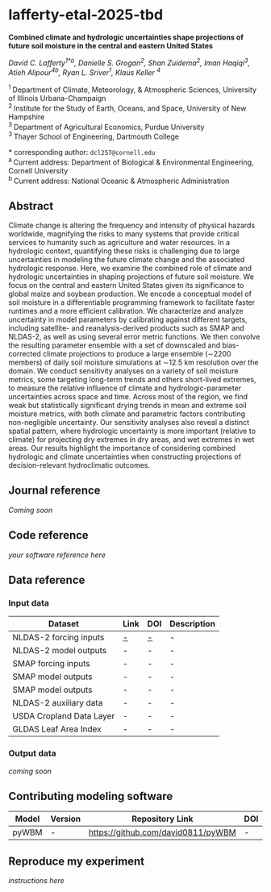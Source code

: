 # lafferty-etal-2025-tbd

**Combined climate and hydrologic uncertainties shape projections of future soil moisture in the central and eastern United States**

*David C. Lafferty<sup>1\*a</sup>, Danielle S. Grogan<sup>2</sup>, Shan Zuidema<sup>2</sup>, Iman Haqiqi<sup>3</sup>, Atieh Alipour<sup>4b</sup>, Ryan L. Sriver<sup>1</sup>, Klaus Keller <sup>4</sup>*

<sup>1 </sup>Department of Climate, Meteorology, \& Atmospheric Sciences, University of Illinois Urbana-Champaign\
<sup>2 </sup>Institute for the Study of Earth, Oceans, and Space, University of New Hampshire\
<sup>3 </sup>Department of Agricultural Economics, Purdue University\
<sup>3 </sup>Thayer School of Engineering, Dartmouth College

\* corresponding author:  `dcl257@cornell.edu`\
<sup>a </sup> Current address: Department of Biological & Environmental Engineering, Cornell University\
<sup>b </sup> Current address: National Oceanic & Atmospheric Administration

## Abstract
Climate change is altering the frequency and intensity of physical hazards worldwide, magnifying the risks to many systems that provide critical services to humanity such as agriculture and water resources. In a hydrologic context, quantifying these risks is challenging due to large uncertainties in modeling the future climate change and the associated hydrologic response. Here, we examine the combined role of climate and hydrologic uncertainties in shaping projections of future soil moisture. We focus on the central and eastern United States given its significance to global maize and soybean production. We encode a conceptual model of soil moisture in a differentiable programming framework to facilitate faster runtimes and a more efficient calibration. We characterize and analyze uncertainty in model parameters by calibrating against different targets, including satellite- and reanalysis-derived products such as SMAP and NLDAS-2, as well as using several error metric functions. We then convolve the resulting parameter ensemble with a set of downscaled and bias-corrected climate projections to produce a large ensemble ($\sim$2200 members) of daily soil moisture simulations at $\sim$12.5 km resolution over the domain. We conduct sensitivity analyses on a variety of soil moisture metrics, some targeting long-term trends and others short-lived extremes, to measure the relative influence of climate and hydrologic-parameter uncertainties across space and time. Across most of the region, we find weak but statistically significant drying trends in mean and extreme soil moisture metrics, with both climate and parametric factors contributing non-negligible uncertainty. Our sensitivity analyses also reveal a distinct spatial pattern, where hydrologic uncertainty is more important (relative to climate) for projecting dry extremes in dry areas, and wet extremes in wet areas. Our results highlight the importance of considering combined hydrologic and climate uncertainties when constructing projections of decision-relevant hydroclimatic outcomes.

## Journal reference
_Coming soon_

## Code reference
_your software reference here_

## Data reference

### Input data
| Dataset | Link | DOI | Description |
|---------|------|-----|-------------|
| NLDAS-2 forcing inputs | [-](https://disc.gsfc.nasa.gov/datasets/NLDAS_FORA0125_H_002/summary) | [-](https://doi.org/10.5067/6J5LHHOHZHN4) | - |
| NLDAS-2 model outputs | - | - | - | 
| SMAP forcing inputs | - | - | - |
| SMAP model outputs | - | - | - | 
| SMAP model outputs | - | - | - | 
| NLDAS-2 auxiliary data | - | - | - | 
| USDA Cropland Data Layer | - | - | - |
| GLDAS Leaf Area Index | - | - | - | 

### Output data
_coming soon_

## Contributing modeling software
| Model | Version | Repository Link | DOI |
|-------|---------|-----------------|-----|
| pyWBM | - | https://github.com/david0811/pyWBM | - |

## Reproduce my experiment
_instructions here_
